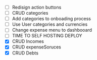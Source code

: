 * [ ] Redisign action buttons
* [ ] CRUD categories
* [ ] Add categories to onboading process
* [ ] Use User categories and currencies
* [ ] Change expense menu to dashbooard
* [ ] TIME TO SELF HOSTING DEPLOY
* [x] CRUD Incomes
* [x] CRUD expenseSoruces
* [x] CRUD Debts